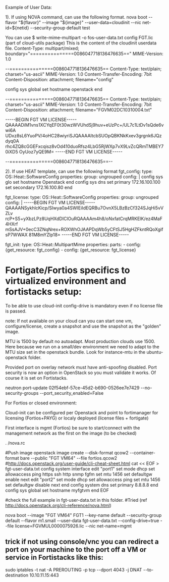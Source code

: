 
Example of User Data:

1). If using NOVA command, can use the following format.
nova boot --flavor "${flavor}" --image "${image}" --user-data=cloudinit --nic net-id=${netid} --security-group default test


You can use 
$ write-mime-multipart -o fos-user-data.txt config FGT.lic
(part of cloud-utils package)
This is the content of the cloudinit userdata file.
Content-Type: multipart/mixed; boundary="===============0086047718136476635=="
MIME-Version: 1.0

--===============0086047718136476635==
Content-Type: text/plain; charset="us-ascii"
MIME-Version: 1.0
Content-Transfer-Encoding: 7bit
Content-Disposition: attachment; filename="config"

config sys global
    set hostname openstack
end

--===============0086047718136476635==
Content-Type: text/plain; charset="us-ascii"
MIME-Version: 1.0
Content-Transfer-Encoding: 7bit
Content-Disposition: attachment; filename="FGVM02DC10310004.txt"

-----BEGIN FGT VM LICENSE-----
QAAAADiM1vns1XCYqEF0t30wzWVUhdSj9huv+eUzPc+/UL7c1LtDv1sQde6vwi6A
UDxz8sL6YuoPV/4oHC28wiyriSJQAAAAItcbSUOpQBKNkKxev3grgnk6JQzdyq0A
rhc4ZQ8cGGEFxcqisz8vOd410duoRfsz4LbG5RjWXp7vX9LvZcQRmTMBEY70iXD5
OyUoz7yQE9M=
-----END FGT VM LICENSE-----

--===============0086047718136476635==--



2). If use HEAT template, can use the following format
fgt_config:
  type: OS::Heat::SoftwareConfig
  properties:
    group: ungrouped
    config: |
      config sys glo
      set hostname Openstack
      end
      config sys dns
      set primary 172.16.100.100
      set secondary 172.16.100.80
      end

 fgt_license:
  type: OS::Heat::SoftwareConfig
  properties:
    group: ungrouped
    config: |
       -----BEGIN FGT VM LICENSE-----
       QAAAANSykhlcKicp/SIwya0a4SWIEiIdEQRBu7OvnX5LBzBzCf324SJqHi5vVZLv
       rcP+S5+yXbzLPz8UqHXdDIClOuRQAAAAm4h8/oNxfatCrqMRKElK/ez4MaF4HXrf
       mSsAJV+0ecC3ZNqNrex+ROXWhOJAAPDqWb5yCFtSJ5HgHZFkntRQoXgifsP7WWAX
       81M8mYZlp18=
       -----END FGT VM LICENSE-----

 fgt_init:
  type: OS::Heat::MultipartMime
  properties:
    parts:
     - config: {get_resource: fgt_config}
     - config: {get_resource: fgt_license}


# Fortigate/Fortios specifics to virtualized environment and fortistacks setup:


To be able to use cloud-init config-drive is mandatory even if no license file is passed.

note: If not available on your cloud can you can start one vm, configure/license, create a snapshot and use the snapshot as the "golden" image.

MTU is 1500 by default no autoadapt. Most production clouds use 1500. Here because we run on a small/dev environment we need to adapt to the MTU size set in the openstack bundle. Look for instance-mtu in the ubuntu-openstack folder.

Provided port on overlay network must have anti-spoofing disabled. Port security is now an option in OpenStack so you must validate it works.
Of course it is set on Fortistacks.

neutron port-update 02f54ebf-57ce-45d2-b690-0526ee7e7429 --no-security-groups --port_security_enabled=False


For Fortios or closed environment:

Cloud-init can be configured per Openstack and point to fortimanager for licensing (Fortios+PAYG) or localy deployed (license files + fortigate)

First interface is mgmt (Fortios) be sure to start/connect with the management network as the first on the image (to be checked)

. /nova.rc

#Push image
openstack image create --disk-format qcow2 --container-format bare  --public  "FGT VM64"  --file fortios.qcow2
#http://docs.openstack.org/user-guide/cli-cheat-sheet.html
cat << EOF > fgt-user-data.txt
config system interface
 edit "port1"
  set mode dhcp
  set allowaccess ping https ssh http snmp fgfm
  set mtu 1456
  set defaultgw enable 
 next
 edit "port2"
  set mode dhcp
  set allowaccess ping
  set mtu 1456
  set defaultgw disable
 next
end
config system dns
 set primary 8.8.8.8
end
config sys global
 set hostname myfgtvm
end
EOF

#check the full example in fgt-user-data.txt in this folder.
#Tried (ref http://docs.openstack.org/cli-reference/nova.html)

nova boot --image "FGT VM64" FGT1 --key-name default --security-group default --flavor m1.small --user-data fgt-user-data.txt --config-drive=true --file license=FGVMUL0000075926.lic --nic net-name=mgmt


## trick if not using console/vnc you can redirect a port on your machine to the port off a VM or service in Fortistacks like this:
sudo iptables -t nat -A PREROUTING -p tcp --dport 4043 -j DNAT --to-destination 10.10.11.15:443
